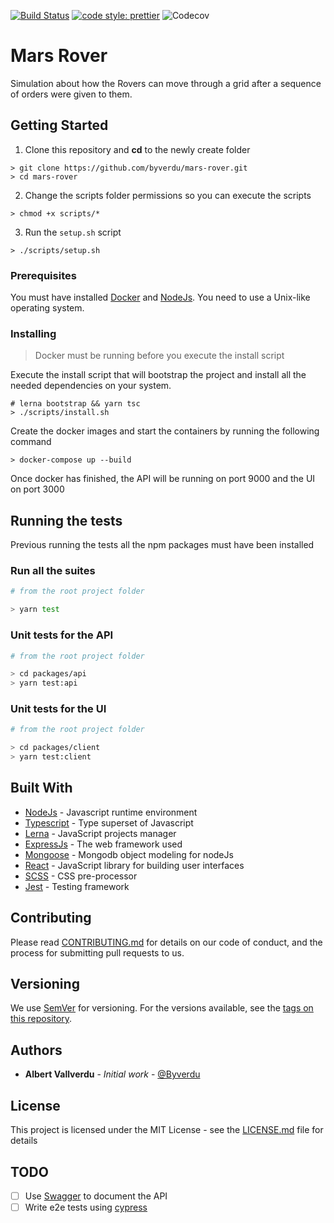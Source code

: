 [![Build Status](https://travis-ci.org/byverdu/mars-rover.svg?branch=master)](https://travis-ci.org/byverdu/mars-rover) [![code style: prettier](https://img.shields.io/badge/code_style-prettier-ff69b4.svg?style=flat-square)](https://github.com/prettier/prettier) ![Codecov](https://img.shields.io/codecov/c/github/byverdu/mars-rover.svg)

# Mars Rover

Simulation about how the Rovers can move through a grid after a sequence of orders were given to them.

## Getting Started

1. Clone this repository and **cd** to the newly create folder

```shell
> git clone https://github.com/byverdu/mars-rover.git
> cd mars-rover
```

2. Change the scripts folder permissions so you can execute the scripts

```shell
> chmod +x scripts/*
```

3. Run the `setup.sh` script

```shell
> ./scripts/setup.sh
```

### Prerequisites

You must have installed [Docker](https://www.docker.com/) and [NodeJs](https://nodejs.org/en/). You need to use a Unix-like operating system.

### Installing

> Docker must be running before you execute the install script

Execute the install script that will bootstrap the project and install all the needed dependencies on your system.

```shell
# lerna bootstrap && yarn tsc
> ./scripts/install.sh
```

Create the docker images and start the containers by running the following command

```shell
> docker-compose up --build
```

Once docker has finished, the API will be running on port 9000 and the UI on port 3000

## Running the tests

Previous running the tests all the npm packages must have been installed

### Run all the suites

```bash
# from the root project folder

> yarn test
```

### Unit tests for the API

```bash
# from the root project folder

> cd packages/api
> yarn test:api
```

### Unit tests for the UI

```bash
# from the root project folder

> cd packages/client
> yarn test:client
```

## Built With

* [NodeJs](https://nodejs.org/en/) - Javascript runtime environment
* [Typescript](https://www.typescriptlang.org/) - Type superset of Javascript
* [Lerna](https://github.com/lerna/lerna) - JavaScript projects manager
* [ExpressJs](https://expressjs.com/) - The web framework used
* [Mongoose](https://mongoosejs.com) - Mongodb object modeling for nodeJs
* [React](https://reactjs.org/) - JavaScript library for building user interfaces
* [SCSS](https://sass-lang.com/) - CSS pre-processor
* [Jest](https://jestjs.io/) - Testing framework

## Contributing

Please read [CONTRIBUTING.md](https://gist.github.com/PurpleBooth/b24679402957c63ec426) for details on our code of conduct, and the process for submitting pull requests to us.

## Versioning

We use [SemVer](http://semver.org/) for versioning. For the versions available, see the [tags on this repository](https://github.com/your/project/tags). 

## Authors

* **Albert Vallverdu** - *Initial work* - [@Byverdu](https://github.com/Byverdu)

## License

This project is licensed under the MIT License - see the [LICENSE.md](LICENSE.md) file for details

## TODO

- [ ] Use [Swagger](https://swagger.io/) to document the API
- [ ] Write e2e tests using [cypress](https://cypress.io/)

